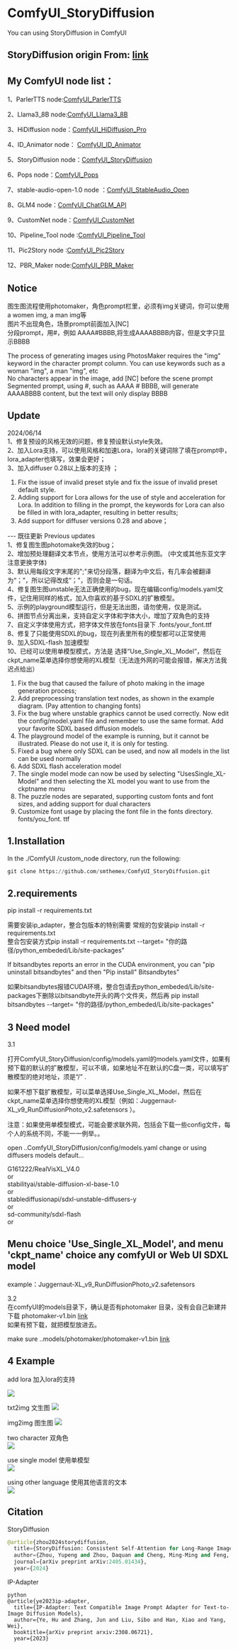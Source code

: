 # ComfyUI_StoryDiffusion
You can using StoryDiffusion in ComfyUI 

StoryDiffusion origin From: [link](https://github.com/HVision-NKU/StoryDiffusion)
----
My ComfyUI node list：
-----

1、ParlerTTS node:[ComfyUI_ParlerTTS](https://github.com/smthemex/ComfyUI_ParlerTTS)     

2、Llama3_8B node:[ComfyUI_Llama3_8B](https://github.com/smthemex/ComfyUI_Llama3_8B)      

3、HiDiffusion node：[ComfyUI_HiDiffusion_Pro](https://github.com/smthemex/ComfyUI_HiDiffusion_Pro)

4、ID_Animator node： [ComfyUI_ID_Animator](https://github.com/smthemex/ComfyUI_ID_Animator)       

5、StoryDiffusion node：[ComfyUI_StoryDiffusion](https://github.com/smthemex/ComfyUI_StoryDiffusion)  

6、Pops node：[ComfyUI_Pops](https://github.com/smthemex/ComfyUI_Pops)

7、stable-audio-open-1.0 node ：[ComfyUI_StableAudio_Open](https://github.com/smthemex/ComfyUI_StableAudio_Open)       

8、GLM4 node：[ComfyUI_ChatGLM_API](https://github.com/smthemex/ComfyUI_ChatGLM_API)

9、CustomNet node：[ComfyUI_CustomNet](https://github.com/smthemex/ComfyUI_CustomNet)         

10、Pipeline_Tool node :[ComfyUI_Pipeline_Tool](https://github.com/smthemex/ComfyUI_Pipeline_Tool)    

11、Pic2Story node :[ComfyUI_Pic2Story](https://github.com/smthemex/ComfyUI_Pic2Story)

12、PBR_Maker node:[ComfyUI_PBR_Maker](https://github.com/smthemex/ComfyUI_PBR_Maker) 

Notice
---
图生图流程使用photomaker，角色prompt栏里，必须有img关键词，你可以使用a women img, a man img等     
图片不出现角色，场景prompt前面加入[NC]  
分段prompt，用#，例如 AAAA#BBBB,将生成AAAABBBB内容，但是文字只显示BBBB

The process of generating images using PhotosMaker requires the "img" keyword in the character prompt column. You can use keywords such as a woman "img", a man "img", etc  
No characters appear in the image, add [NC] before the scene prompt   
Segmented prompt, using #, such as AAAA # BBBB, will generate AAAABBBB content, but the text will only display BBBB   

Update
----
2024/06/14    
1、修复预设的风格无效的问题，修复预设默认style失效。  
2、加入Lora支持，可以使用风格和加速Lora，lora的关键词除了填在prompt中，lora_adapter也填写，效果会更好；      
3、加入diffuser 0.28以上版本的支持 ；    

1. Fix the issue of invalid preset style and fix the issue of invalid preset default style.    
2. Adding support for Lora allows for the use of style and acceleration for Lora. In addition to filling in the prompt, the keywords for Lora can also be filled in with lora_adapter, resulting in better results;   
3. Add support for diffuser versions 0.28 and above；  


--- 既往更新 Previous updates   
1、修复图生图photomake失效的bug；  
2、增加预处理翻译文本节点，使用方法可以参考示例图。  (中文或其他东亚文字注意更换字体)    
3、默认用每段文字末尾的";"来切分段落，翻译为中文后，有几率会被翻译为“；”，所以记得改成“；”，否则会是一句话。   
4、修复图生图unstable无法正确使用的bug，现在编辑config/models.yaml文件，记住用同样的格式，加入你喜欢的基于SDXL的扩散模型。  
5、示例的playground模型运行，但是无法出图，请勿使用，仅是测试。  
6、拼图节点分离出来，支持自定义字体和字体大小，增加了双角色的支持   
7、自定义字体使用方式，把字体文件放在fonts目录下 .fonts/your_font.ttf   
8、修复了只能使用SDXL的bug，现在列表里所有的模型都可以正常使用  
9、加入SDXL-flash 加速模型  
10、已经可以使用单模型模式，方法是 选择“Use_Single_XL_Model”，然后在ckpt_name菜单选择你想使用的XL模型（无法连外网的可能会报错，解决方法我迟点给出） 

1. Fix the bug that caused the failure of photo making in the image generation process;
2. Add preprocessing translation text nodes, as shown in the example diagram. (Pay attention to changing fonts)   
3. Fix the bug where unstable graphics cannot be used correctly. Now edit the config/model.yaml file and remember to use the same format. Add your favorite SDXL based diffusion models.  
4. The playground model of the example is running, but it cannot be illustrated. Please do not use it, it is only for testing.  
5. Fixed a bug where only SDXL can be used, and now all models in the list can be used normally  
6. Add SDXL flash acceleration model   
7. The single model mode can now be used by selecting "UsesSingle_XL-Model" and then selecting the XL model you want to use from the ckptname menu
8. The puzzle nodes are separated, supporting custom fonts and font sizes, and adding support for dual characters   
9. Customize font usage by placing the font file in the fonts directory. fonts/you_font. ttf   


1.Installation
-----
  In the ./ComfyUI /custom_node directory, run the following:   
  
  ``` python 
  git clone https://github.com/smthemex/ComfyUI_StoryDiffusion.git   
  ```

  
2.requirements  
----
pip install -r requirements.txt

需要安装ip_adapter，整合包版本的特别需要  常规的包安装pip install -r requirements.txt  
整合包安装方式pip install -r requirements.txt --target= "你的路径/python_embeded/Lib/site-packages"   

If bitsandbytes reports an error in the CUDA environment, you can "pip uninstall bitsandbytes"  and  then  "Pip install" Bitsandbytes"   

如果bitsandbytes报错CUDA环境，整合包请去python_embeded/Lib/site-packages下删除以bitsandbyte开头的两个文件夹，然后再 pip install  bitsandbytes --target= "你的路径/python_embeded/Lib/site-packages"   


   
3 Need  model 
----
3.1  

打开ComfyUI_StoryDiffusion/config/models.yaml的models.yaml文件，如果有预下载的默认的扩散模型，可以不填，如果地址不在默认的C盘一类，可以填写扩散模型的绝对地址，须是“/” .  

如果不想下载扩散模型，可以菜单选择Use_Single_XL_Model，然后在ckpt_name菜单选择你想使用的XL模型（例如：Juggernaut-XL_v9_RunDiffusionPhoto_v2.safetensors  ）。   

注意：如果使用单模型模式，可能会要求联外网，包括会下载一些config文件，每个人的系统不同，不能一一例举。。

open ..ComfyUI_StoryDiffusion/config/models.yaml change or using diffusers models default...  

G161222/RealVisXL_V4.0   
or  
stabilityai/stable-diffusion-xl-base-1.0   
or  
stablediffusionapi/sdxl-unstable-diffusers-y   
or  
sd-community/sdxl-flash   
or 

Menu  choice 'Use_Single_XL_Model', and menu 'ckpt_name' choice any comfyUI or Web UI SDXL model    
---
example：Juggernaut-XL_v9_RunDiffusionPhoto_v2.safetensors  

3.2  
在comfyUI的models目录下，确认是否有photomaker 目录，没有会自己新建并下载 photomaker-v1.bin   [link](https://huggingface.co/TencentARC/PhotoMaker/tree/main)   
如果有预下载，就把模型放进去。  

 make sure ..models/photomaker/photomaker-v1.bin    [link](https://huggingface.co/TencentARC/PhotoMaker/tree/main)     

4 Example
----

add lora 加入lora的支持

![](https://github.com/smthemex/ComfyUI_StoryDiffusion/blob/main/examples/lora_and_style.png)

txt2img 文生图
![](https://github.com/smthemex/ComfyUI_StoryDiffusion/blob/main/examples/txt2img.png)

img2img 图生图
![](https://github.com/smthemex/ComfyUI_StoryDiffusion/blob/main/examples/img2img.png)

two character  双角色   
![](https://github.com/smthemex/ComfyUI_StoryDiffusion/blob/main/examples/2character.png)

use single model  使用单模型  
![](https://github.com/smthemex/ComfyUI_StoryDiffusion/blob/main/examples/use_single_model.png)

using other language    使用其他语言的文本    
![](https://github.com/smthemex/ComfyUI_StoryDiffusion/blob/main/examples/example_tran.png)



Citation
------

StoryDiffusion
``` python  
@article{zhou2024storydiffusion,
  title={StoryDiffusion: Consistent Self-Attention for Long-Range Image and Video Generation},
  author={Zhou, Yupeng and Zhou, Daquan and Cheng, Ming-Ming and Feng, Jiashi and Hou, Qibin},
  journal={arXiv preprint arXiv:2405.01434},
  year={2024}

```
IP-Adapter
```
python  
@article{ye2023ip-adapter,
  title={IP-Adapter: Text Compatible Image Prompt Adapter for Text-to-Image Diffusion Models},
  author={Ye, Hu and Zhang, Jun and Liu, Sibo and Han, Xiao and Yang, Wei},
  booktitle={arXiv preprint arxiv:2308.06721},
  year={2023}


